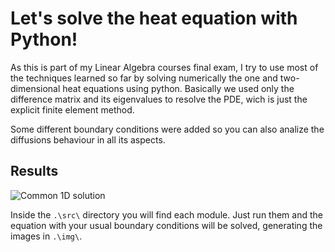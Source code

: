 # Let's solve the heat equation with Python!

As this is part of my Linear Algebra courses final exam, I try to use most of the techniques learned so far by solving numerically the one and two-dimensional heat equations using python.
Basically we used only the difference matrix and its eigenvalues to resolve the PDE, wich is just the explicit finite element method.

Some different boundary conditions were added so you can also analize the diffusions behaviour in all its aspects.

## Results

![Common 1D solution](./img/heat_1d_animation.gif)

Inside the `.\src\` directory you will find each module. Just run them and the equation with your usual boundary conditions will be solved, generating the images in `.\img\`.
